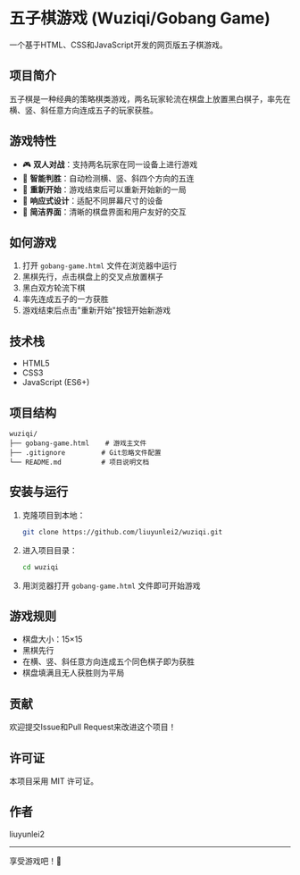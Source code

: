 # 五子棋游戏 (Wuziqi/Gobang Game)

一个基于HTML、CSS和JavaScript开发的网页版五子棋游戏。

## 项目简介

五子棋是一种经典的策略棋类游戏，两名玩家轮流在棋盘上放置黑白棋子，率先在横、竖、斜任意方向连成五子的玩家获胜。

## 游戏特性

- 🎮 **双人对战**：支持两名玩家在同一设备上进行游戏
- 🎯 **智能判胜**：自动检测横、竖、斜四个方向的五连
- 🔄 **重新开始**：游戏结束后可以重新开始新的一局
- 📱 **响应式设计**：适配不同屏幕尺寸的设备
- 🎨 **简洁界面**：清晰的棋盘界面和用户友好的交互

## 如何游戏

1. 打开 `gobang-game.html` 文件在浏览器中运行
2. 黑棋先行，点击棋盘上的交叉点放置棋子
3. 黑白双方轮流下棋
4. 率先连成五子的一方获胜
5. 游戏结束后点击"重新开始"按钮开始新游戏

## 技术栈

- HTML5
- CSS3
- JavaScript (ES6+)

## 项目结构

```
wuziqi/
├── gobang-game.html    # 游戏主文件
├── .gitignore         # Git忽略文件配置
└── README.md          # 项目说明文档
```

## 安装与运行

1. 克隆项目到本地：
   ```bash
   git clone https://github.com/liuyunlei2/wuziqi.git
   ```

2. 进入项目目录：
   ```bash
   cd wuziqi
   ```

3. 用浏览器打开 `gobang-game.html` 文件即可开始游戏

## 游戏规则

- 棋盘大小：15×15
- 黑棋先行
- 在横、竖、斜任意方向连成五个同色棋子即为获胜
- 棋盘填满且无人获胜则为平局

## 贡献

欢迎提交Issue和Pull Request来改进这个项目！

## 许可证

本项目采用 MIT 许可证。

## 作者

liuyunlei2

---

享受游戏吧！🎉